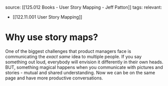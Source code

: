 source: [[125.012 Books - User Story Mapping - Jeff Patton]]
tags:
relevant:
- [[122.11.001 User Story Mapping]]

# Why use story maps?

One of the biggest challenges that product managers face is communicating the _exact same_ idea to multiple people. If you say something out loud, everybody will envision it differently in their own heads. BUT, something magical happens when you communicate with pictures and stories - mutual and shared understanding. Now we can be on the same page and have more productive conversations.